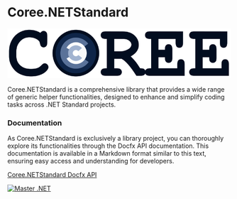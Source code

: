# Coree.NETStandard

![brand](https://github.com/carsten-riedel/Coree.NETStandard/blob/master/images/brand.png?raw=true)

Coree.NETStandard is a comprehensive library that provides a wide range of generic helper functionalities, designed to enhance and simplify coding tasks across .NET Standard projects.

### Documentation

As Coree.NETStandard is exclusively a library project, you can thoroughly explore its functionalities through the Docfx API documentation. This documentation is available in a Markdown format similar to this text, ensuring easy access and understanding for developers.

[Coree.NETStandard Docfx API](https://carsten-riedel.github.io/Coree.NETStandard/docfx/api/Coree.NETStandard.Services.html)

[![Master .NET](https://github.com/carsten-riedel/Coree.NETStandard/actions/workflows/dotnet-master.yml/badge.svg?branch=master)](https://github.com/carsten-riedel/Coree.NETStandard/actions/workflows/dotnet-master.yml)
